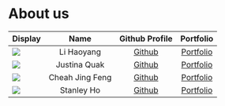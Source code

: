 # About us

Display | Name | Github Profile | Portfolio 
--------|:----:|:--------------:|:---------:
![](https://via.placeholder.com/100.png?text=Photo) | Li Haoyang | [Github](https://github.com/lihaoyangML) | [Portfolio](https://github.com/AY2021S2-CS2113-F10-3/tp/blob/master/docs/team/lihaoyangml.md)
![](https://via.placeholder.com/100.png?text=Photo) | Justina Quak | [Github](https://github.com/) | [Portfolio](docs/team/johndoe.md)
![](https://via.placeholder.com/100.png?text=Photo) | Cheah Jing Feng | [Github](https://github.com/cloudy3/) | [Portfolio](docs/team/cheahJingFeng.md)
![](https://via.placeholder.com/100.png?text=Photo) | Stanley Ho | [Github](https://github.com/beaniestanley) | [Portfolio](docs/team/johndoe.md)
